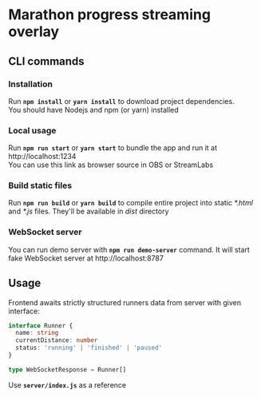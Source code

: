 # Marathon progress streaming overlay

## CLI commands

### Installation
Run **`npm install`** or **`yarn install`** to download project dependencies.<br>You should have Nodejs and npm (or yarn) installed

### Local usage
Run **`npm run start`** or **`yarn start`** to bundle the app and run it at http://localhost:1234<br>You can use this link as browser source in OBS or StreamLabs

### Build static files
Run **`npm run build`** or **`yarn build`** to compile entire project into static *\*.html* and *\*.js* files. They'll be available in *dist* directory

### WebSocket server
You can run demo server with **`npm run demo-server`** command. It will start fake WebSocket server at http://localhost:8787

## Usage
Frontend awaits strictly structured runners data from server with given interface:

```typescript
interface Runner {
  name: string
  currentDistance: number
  status: 'running' | 'finished' | 'paused'
}

type WebSocketResponse = Runner[]
```

Use **`server/index.js`** as a reference
